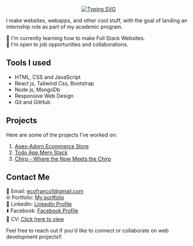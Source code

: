 <p align="center" ><a href="https://git.io/typing-svg"><img src="https://readme-typing-svg.demolab.com?font=Fira+Code&weight=700&size=40&duration=3000&pause=1000&color=65F4F7&center=true&vCenter=true&random=false&width=435&lines=Hi+there%2C;I'm+Jerico+Franco" alt="Typing SVG" /></a></p>

I make websites, webapps, and other cool stuff, with the goal of landing an internship role as part of my academic program.

🌱 I'm currently learning how to make Full Stack Websites.<br/>
💼 I'm open to job opportunities and collaborations.

## Tools I used

- HTML, CSS and JavaScript
- React js, Tailwind Css, Bootstrap
- Node js, MongoDb
- Responsive Web Design
- Git and GitHub

## Projects

Here are some of the projects I've worked on:

1. [Apex-Adorn Ecommerce Store](https://github.com/cout05/apexadorn-ecommerce-website)
2. [Todo App Mern Stack](https://github.com/cout05/todo-app)
3. [Chirp - Where the Now Meets the Chirp ](https://github.com/cout05/chirp)
 
## Contact Me

📧 Email: ecofranco1@gmail.com <br/>
🌐 Portfolio: [My portfolio](https://francojerico.netlify.app/) <br/>
📱 LinkedIn: [LinkedIn Profile](https://www.linkedin.com/in/jerico-franco-37b75627b/) <br/>
⬇️ Facebook: [Facebook Profile](https://www.facebook.com/jericofranco15/) <br/>
📄 CV: [Click here to view](https://sg.docworkspace.com/d/sIHr-jqKwAfDlsKwG)

Feel free to reach out if you'd like to connect or collaborate on web development projects!!
